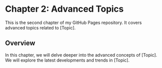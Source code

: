 # Chapter 2: Advanced Topics

This is the second chapter of my GitHub Pages repository. It covers advanced topics related to [Topic].

## Overview

In this chapter, we will delve deeper into the advanced concepts of [Topic]. We will explore the latest developments and trends in [Topic].
